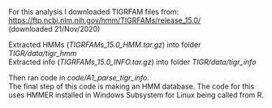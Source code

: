 For this analysis I downloaded TIGRFAM files from:  
<https://ftp.ncbi.nlm.nih.gov/hmm/TIGRFAMs/release_15.0/>  
(downloaded 21/Nov/2020)

Extracted HMMs (*TIGRFAMs_15.0_HMM.tar.gz*) into folder *TIGR/data/tigr_hmm*  
Extracted info (*TIGRFAMs_15.0_INFO.tar.gz*) into folder *TIGR/data/tigr_info*  

Then ran code in *code/A1_parse_tigr_info*.  
The final step of this code is making an HMM database. The code for this uses HMMER installed in Windows Subsystem for Linux being called from R.

